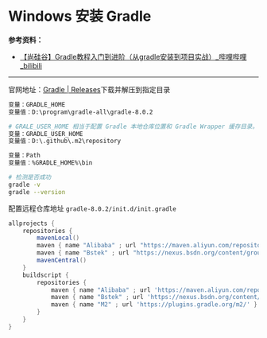 # Windows 安装 Gradle

**参考资料：**

- [【尚硅谷】Gradle教程入门到进阶（从gradle安装到项目实战）_哔哩哔哩_bilibili](https://www.bilibili.com/video/BV1yT41137Y7/?spm_id_from=333.999.0.0&vd_source=9bfc54d2ed901f1eab04708cc346c2f5)

---

官网地址：[Gradle | Releases](https://gradle.org/releases/)下载并解压到指定目录

```sh
变量：GRADLE_HOME
变量值：D:\program\gradle-all\gradle-8.0.2

# GRALE_USER_HOME 相当于配置 Gradle 本地仓库位置和 Gradle Wrapper 缓存目录。
变量：GRADLE_USER_HOME
变量值：D:\.github\.m2\repository

变量：Path
变量值：%GRADLE_HOME%\bin

# 检测是否成功
gradle -v
gradle --version
```

配置远程仓库地址 `gradle-8.0.2/init.d/init.gradle`

```gradle
allprojects {
    repositories {
        mavenLocal()
        maven { name "Alibaba" ; url "https://maven.aliyun.com/repository/public" }
        maven { name "Bstek" ; url "https://nexus.bsdn.org/content/groups/public/" }
        mavenCentral()
    }
    buildscript {
        repositories {
            maven { name "Alibaba" ; url 'https://maven.aliyun.com/repository/public' }
            maven { name "Bstek" ; url 'https://nexus.bsdn.org/content/groups/public/' }
            maven { name "M2" ; url 'https://plugins.gradle.org/m2/' }
        }
    }
}
```

